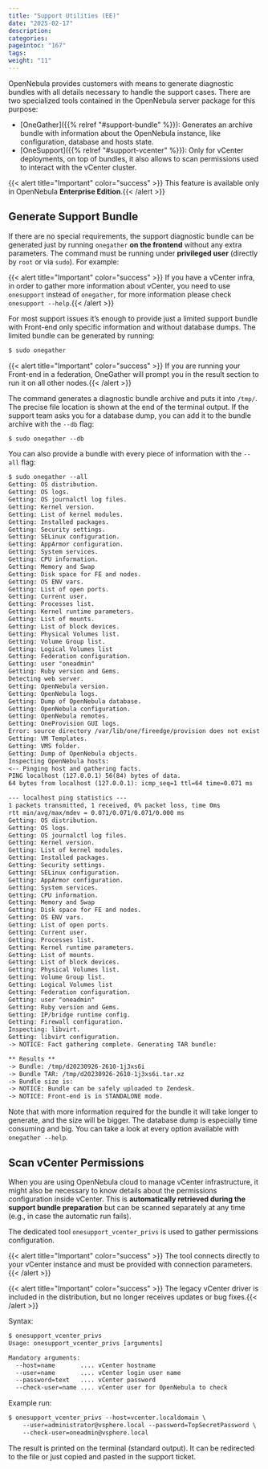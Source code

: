 ```yaml
---
title: "Support Utilities (EE)"
date: "2025-02-17"
description:
categories:
pageintoc: "167"
tags:
weight: "11"
---
```


<a id="support"></a>

<!--# Support Utilities (EE) -->

OpenNebula provides customers with means to generate diagnostic bundles with all details necessary to handle the support cases. There are two specialized tools contained in the OpenNebula server package for this purpose:

- [OneGather]({{% relref "#support-bundle" %}}): Generates an archive bundle with information about the OpenNebula instance, like configuration, database and hosts state.
- [OneSupport]({{% relref "#support-vcenter" %}}): Only for vCenter deployments, on top of bundles, it also allows to scan permissions used to interact with the vCenter cluster.

{{< alert title="Important" color="success" >}}
This feature is available only in OpenNebula **Enterprise Edition**.{{< /alert >}} 

<a id="support-bundle"></a>

## Generate Support Bundle

If there are no special requirements, the support diagnostic bundle can be generated just by running `onegather` **on the frontend** without any extra parameters. The command must be running under **privileged user** (directly by `root` or via `sudo`). For example:

{{< alert title="Important" color="success" >}}
If you have a vCenter infra, in order to gather more information about vCenter, you need to use `onesupport` instead of `onegather`, for more information please check `onesupport --help`.{{< /alert >}} 

For most support issues it’s enough to provide just a limited support bundle with Front-end only specific information and without database dumps. The limited bundle can be generated by running:

```default
$ sudo onegather
```

{{< alert title="Important" color="success" >}}
If you are running your Front-end in a federation, OneGather will prompt you in the result section to run it on all other nodes.{{< /alert >}} 

The command generates a diagnostic bundle archive and puts it into `/tmp/`. The precise file location is shown at the end of the terminal output. If the support team asks you for a database dump, you can add it to the bundle archive with the `--db` flag:

```default
$ sudo onegather --db
```

You can also provide a bundle with every piece of information with the `--all` flag:

```default
$ sudo onegather --all
Getting: OS distribution.
Getting: OS logs.
Getting: OS journalctl log files.
Getting: Kernel version.
Getting: List of kernel modules.
Getting: Installed packages.
Getting: Security settings.
Getting: SELinux configuration.
Getting: AppArmor configuration.
Getting: System services.
Getting: CPU information.
Getting: Memory and Swap
Getting: Disk space for FE and nodes.
Getting: OS ENV vars.
Getting: List of open ports.
Getting: Current user.
Getting: Processes list.
Getting: Kernel runtime parameters.
Getting: List of mounts.
Getting: List of block devices.
Getting: Physical Volumes list.
Getting: Volume Group list.
Getting: Logical Volumes list
Getting: Federation configuration.
Getting: user "oneadmin"
Getting: Ruby version and Gems.
Detecting web server.
Getting: OpenNebula version.
Getting: OpenNebula logs.
Getting: Dump of OpenNebula database.
Getting: OpenNebula configuration.
Getting: OpenNebula remotes.
Getting: OneProvision GUI logs.
Error: source directory /var/lib/one/fireedge/provision does not exist
Getting: VM Templates.
Getting: VMS folder.
Getting: Dump of OpenNebula objects.
Inspecting OpenNebula hosts:
<-- Pinging host and gathering facts.
PING localhost (127.0.0.1) 56(84) bytes of data.
64 bytes from localhost (127.0.0.1): icmp_seq=1 ttl=64 time=0.071 ms

--- localhost ping statistics ---
1 packets transmitted, 1 received, 0% packet loss, time 0ms
rtt min/avg/max/mdev = 0.071/0.071/0.071/0.000 ms
Getting: OS distribution.
Getting: OS logs.
Getting: OS journalctl log files.
Getting: Kernel version.
Getting: List of kernel modules.
Getting: Installed packages.
Getting: Security settings.
Getting: SELinux configuration.
Getting: AppArmor configuration.
Getting: System services.
Getting: CPU information.
Getting: Memory and Swap
Getting: Disk space for FE and nodes.
Getting: OS ENV vars.
Getting: List of open ports.
Getting: Current user.
Getting: Processes list.
Getting: Kernel runtime parameters.
Getting: List of mounts.
Getting: List of block devices.
Getting: Physical Volumes list.
Getting: Volume Group list.
Getting: Logical Volumes list
Getting: Federation configuration.
Getting: user "oneadmin"
Getting: Ruby version and Gems.
Getting: IP/bridge runtime config.
Getting: Firewall configuration.
Inspecting: libvirt.
Getting: libvirt configuration.
-> NOTICE: Fact gathering complete. Generating TAR bundle:

** Results **
-> Bundle: /tmp/d20230926-2610-1j3xs6i
-> Bundle TAR: /tmp/d20230926-2610-1j3xs6i.tar.xz
-> Bundle size is:
-> NOTICE: Bundle can be safely uploaded to Zendesk.
-> NOTICE: Front-end is in STANDALONE mode.
```

Note that with more information required for the bundle it will take longer to generate, and the size will be bigger. The database dump is especially time consuming and big. You can take a look at every option available with `onegather --help`.

<a id="support-vcenter"></a>

## Scan vCenter Permissions

When you are using OpenNebula cloud to manage vCenter infrastructure, it might also be necessary to know details about the permissions configuration inside vCenter. This is **automatically retrieved during the support bundle preparation** but can be scanned separately at any time (e.g., in case the automatic run fails).

The dedicated tool `onesupport_vcenter_privs` is used to gather permissions configuration.

{{< alert title="Important" color="success" >}}
The tool connects directly to your vCenter instance and must be provided with connection parameters.{{< /alert >}} 

{{< alert title="Important" color="success" >}}
The legacy vCenter driver is included in the distribution, but no longer receives updates or bug fixes.{{< /alert >}} 

Syntax:

```default
$ onesupport_vcenter_privs
Usage: onesupport_vcenter_privs [arguments]

Mandatory arguments:
  --host=name       .... vCenter hostname
  --user=name       .... vCenter login user name
  --password=text   .... vCenter password
  --check-user=name .... vCenter user for OpenNebula to check
```

Example run:

```default
$ onesupport_vcenter_privs --host=vcenter.localdomain \
    --user=administrator@vsphere.local --password=TopSecretPassword \
    --check-user=oneadmin@vsphere.local
```

The result is printed on the terminal (standard output). It can be redirected to the file or just copied and pasted in the support ticket.
